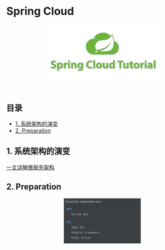 # Spring Cloud

<div align="center"> <img src="logo.png" width="60%"/> </div><br>

## 目录

* [1. 系统架构的演变](#1--------)
* [2. Preparation](#2-preparation)



## 1. 系统架构的演变

[一文详解微服务架构](https://www.cnblogs.com/skabyy/p/11396571.html)



## 2. Preparation

<div align="center"> <img src="image-20200606122949197.png" width="40%"/> </div><br>








